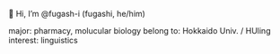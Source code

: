  👋 Hi, I’m @fugash-i (fugashi, he/him)

major: pharmacy, molucular biology
belong to: Hokkaido Univ. / HUling
interest: linguistics

<!---
fugash-i/fugash-i is a ✨ special ✨ repository because its `README.md` (this file) appears on your GitHub profile.
You can click the Preview link to take a look at your changes.
--->
